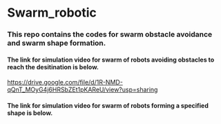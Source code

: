 # Swarm_robotic
### This repo contains the codes for swarm obstacle avoidance and swarm shape formation.
#### The link for simulation video for swarm of robots avoiding obstacles to reach the desitination is below.
https://drive.google.com/file/d/1R-NMD-qQnT_MOyG4j6HRSbZEt1pKAReU/view?usp=sharing
#### The link for simulation video for swarm of robots forming a specified shape is below. 
